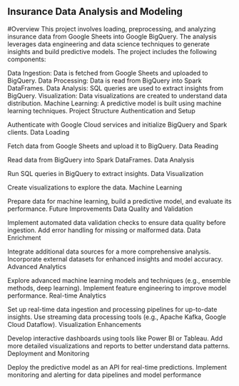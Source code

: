 ## Insurance Data Analysis and Modeling
#Overview
This project involves loading, preprocessing, and analyzing insurance data from Google Sheets into Google BigQuery. The analysis leverages data engineering and data science techniques to generate insights and build predictive models. The project includes the following components:

Data Ingestion: Data is fetched from Google Sheets and uploaded to BigQuery.
Data Processing: Data is read from BigQuery into Spark DataFrames.
Data Analysis: SQL queries are used to extract insights from BigQuery.
Visualization: Data visualizations are created to understand data distribution.
Machine Learning: A predictive model is built using machine learning techniques.
Project Structure
Authentication and Setup

Authenticate with Google Cloud services and initialize BigQuery and Spark clients.
Data Loading

Fetch data from Google Sheets and upload it to BigQuery.
Data Reading

Read data from BigQuery into Spark DataFrames.
Data Analysis

Run SQL queries in BigQuery to extract insights.
Data Visualization

Create visualizations to explore the data.
Machine Learning

Prepare data for machine learning, build a predictive model, and evaluate its performance.
Future Improvements
Data Quality and Validation

Implement automated data validation checks to ensure data quality before ingestion.
Add error handling for missing or malformed data.
Data Enrichment

Integrate additional data sources for a more comprehensive analysis.
Incorporate external datasets for enhanced insights and model accuracy.
Advanced Analytics

Explore advanced machine learning models and techniques (e.g., ensemble methods, deep learning).
Implement feature engineering to improve model performance.
Real-time Analytics

Set up real-time data ingestion and processing pipelines for up-to-date insights.
Use streaming data processing tools (e.g., Apache Kafka, Google Cloud Dataflow).
Visualization Enhancements

Develop interactive dashboards using tools like Power BI or Tableau.
Add more detailed visualizations and reports to better understand data patterns.
Deployment and Monitoring

Deploy the predictive model as an API for real-time predictions.
Implement monitoring and alerting for data pipelines and model performance
